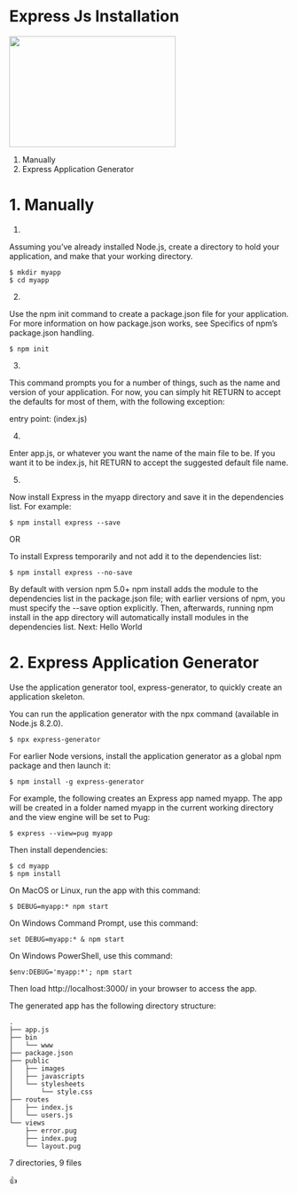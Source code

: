 # Express Js Installation

<img src="https://images.g2crowd.com/uploads/product/image/social_landscape/social_landscape_21a537a2f60ea582bd213cab0722cb1a/express-js.png" width="300" height="200">

1. Manually 
2. Express Application Generator



# 1. Manually

1.

Assuming you’ve already installed Node.js, create a directory to hold your application, and make that your working directory.

	$ mkdir myapp
	$ cd myapp

2.

Use the npm init command to create a package.json file for your application. For more information on how package.json works, see Specifics of npm’s package.json handling.

	$ npm init

3. 

This command prompts you for a number of things, such as the name and version of your application. For now, you can simply hit RETURN to accept the defaults for most of them, with the following exception:

entry point: (index.js)

4.

Enter app.js, or whatever you want the name of the main file to be. If you want it to be index.js, hit RETURN to accept the suggested default file name.

5.

Now install Express in the myapp directory and save it in the dependencies list. For example:

	$ npm install express --save

OR

To install Express temporarily and not add it to the dependencies list:

	$ npm install express --no-save


By default with version npm 5.0+ npm install adds the module to the dependencies list in the package.json file; with earlier versions of npm, you must specify the --save option explicitly. Then, afterwards, running npm install in the app directory will automatically install modules in the dependencies list.
Next: Hello World 




# 2. Express Application Generator

Use the application generator tool, express-generator, to quickly create an application skeleton.

You can run the application generator with the npx command (available in Node.js 8.2.0).

	$ npx express-generator

For earlier Node versions, install the application generator as a global npm package and then launch it:

	$ npm install -g express-generator


For example, the following creates an Express app named myapp. The app will be created in a folder named myapp in the current working directory and the view engine will be set to Pug:

	$ express --view=pug myapp


Then install dependencies:

	$ cd myapp
	$ npm install



On MacOS or Linux, run the app with this command:

	$ DEBUG=myapp:* npm start

On Windows Command Prompt, use this command:

	set DEBUG=myapp:* & npm start

On Windows PowerShell, use this command:

 	$env:DEBUG='myapp:*'; npm start


Then load http://localhost:3000/ in your browser to access the app.

The generated app has the following directory structure:


	.
	├── app.js
	├── bin
	│   └── www
	├── package.json
	├── public
	│   ├── images
	│   ├── javascripts
	│   └── stylesheets
	│       └── style.css
	├── routes
	│   ├── index.js
	│   └── users.js
	└── views
	    ├── error.pug
	    ├── index.pug
	    └── layout.pug

7 directories, 9 files




:+1: